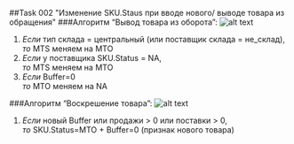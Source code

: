 ##Task 002 "Изменение SKU.Staus при вводе нового/ выводе товара из обращения"
###Алгоритм “Вывод товара из оборота”:
![alt text](http://cs628027.vk.me/v628027613/f1c7/NM1cUPtYNBs.jpg)

1. _Если_ тип склада = центральный (или поставщик склада = не_склад), 
<br>_то_ MTS меняем на MTO
2. _Если_ у поставщика SKU.Status = NA,
<br>_то_ MTS меняем на MTO
3. _Если_ Buffer=0
<br>_то_ MTO меняем на NA

###Алгоритм “Воскрешение товара”:
![alt text](http://cs628027.vk.me/v628027613/f1c0/S_AISRNaZZw.jpg)

1. _Если_ новый Buffer или продажи > 0 или поставки > 0,
<br>_то_ SKU.Status=MTO + Buffer=0 (признак нового товара)
